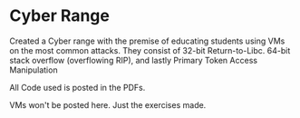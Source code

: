 # Cyber Range
Created a Cyber range with the premise of educating students using VMs on the most common attacks. 
They consist of 32-bit Return-to-Libc. 64-bit stack overflow (overflowing RIP), and lastly Primary Token Access Manipulation

All Code used is posted in the PDFs.

VMs won't be posted here. Just the exercises made.
